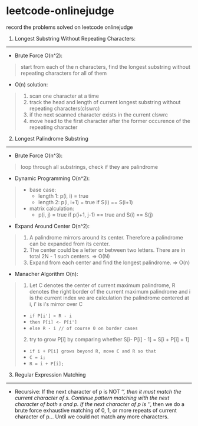 leetcode-onlinejudge
====================
record the problems solved on leetcode onlinejudge

1. Longest Substring Without Repeating Characters:
------

* Brute Force O(n^2):
> start from each of the n characters, find the longest substring without repeating characters for all of them

* O(n) solution:
> 1. scan one character at a time
> 2. track the head and length of current longest substring without repeating characters(clswrc)
> 3. if the next scanned character exists in the current clswrc
> 4. move head to the first character after the former occurence of the repeating character

2. Longest Palindrome Substring
------

* Brute Force O(n^3):
> loop through all substrings, check if they are palindrome

* Dynamic Programming O(n^2):
> * base case:
>   * length 1: p(i, i) = true
>   * length 2: p(i, i+1) = true if S(i) == S(i+1)
> * matrix calculation:
>   * p(i, j) = true if p(i+1, j-1) == true and S(i) == S(j)

* Expand Around Center O(n^2):
> 1. A palindrome mirrors around its center. Therefore a palindrome can be expanded from its center.
> 2. The center could be a letter or between two letters. There are in total 2N - 1 such centers.	=> O(N)
> 3. Expand from each center and find the longest palindrome.	=> O(n)

* Manacher Algorithm O(n):
> 1. Let C denotes the center of current maximum palindrome, R denotes the right border of the current maximum palindrome and i is the current index we are calculation the palindrome centered at i, i' is i's mirror over C
>   * `if P[i'] < R - i`
>   * `then P[i] <- P[i']`
>   * `else R - i // of course 0 on border cases`
> 2. try to grow P[i] by comparing whether S[i- P[i] - 1] = S[i + P[i] + 1]
>   * `if i + P[i] grows beyond R, move C and R so that`
>   * `C = i;`
>   * `R = i + P[i];`

3. Regular Expression Matching
------

* Recursive:
    If the next character of p is NOT ‘*’, then it must match the current character of s.
    Continue pattern matching with the next character of both s and p.
    If the next character of p is ‘*’, then we do a brute force exhaustive matching of 0, 1,
    or more repeats of current character of p… Until we could not match any more characters.
